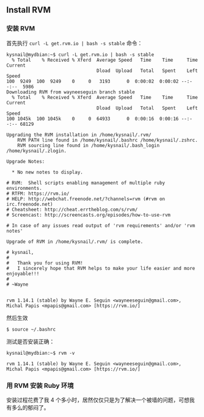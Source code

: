 ## Install RVM

### 安装 RVM
首先执行 `curl -L get.rvm.io | bash -s stable` 命令：

    kysnail@mydbian:~$ curl -L get.rvm.io | bash -s stable
      % Total    % Received % Xferd  Average Speed   Time    Time     Time  Current
                                     Dload  Upload   Total   Spent    Left  Speed
    100  9249  100  9249    0     0   3193      0  0:00:02  0:00:02 --:--:--  5986
    Downloading RVM from wayneeseguin branch stable
      % Total    % Received % Xferd  Average Speed   Time    Time     Time  Current
                                     Dload  Upload   Total   Spent    Left  Speed
    100 1045k  100 1045k    0     0  64933      0  0:00:16  0:00:16 --:--:-- 68129

    Upgrading the RVM installation in /home/kysnail/.rvm/
        RVM PATH line found in /home/kysnail/.bashrc /home/kysnail/.zshrc.
        RVM sourcing line found in /home/kysnail/.bash_login /home/kysnail/.zlogin.

    Upgrade Notes:

      * No new notes to display.

    # RVM:  Shell scripts enabling management of multiple ruby environments.
    # RTFM: https://rvm.io/
    # HELP: http://webchat.freenode.net/?channels=rvm (#rvm on irc.freenode.net)
    # Cheatsheet: http://cheat.errtheblog.com/s/rvm/
    # Screencast: http://screencasts.org/episodes/how-to-use-rvm

    # In case of any issues read output of 'rvm requirements' and/or 'rvm notes'

    Upgrade of RVM in /home/kysnail/.rvm/ is complete.

    # kysnail,
    #
    #   Thank you for using RVM!
    #   I sincerely hope that RVM helps to make your life easier and more enjoyable!!!
    #
    # ~Wayne


    rvm 1.14.1 (stable) by Wayne E. Seguin <wayneeseguin@gmail.com>, Michal Papis <mpapis@gmail.com> [https://rvm.io/]

然后生效

    $ source ~/.bashrc

测试是否安装正确：

    kysnail@mydbian:~$ rvm -v

    rvm 1.14.1 (stable) by Wayne E. Seguin <wayneeseguin@gmail.com>, Michal Papis <mpapis@gmail.com> [https://rvm.io/]

### 用 RVM 安装 Ruby 环境
安装过程花费了我 4 个多小时，居然仅仅只是为了解决一个被墙的问题，可想我有多么的郁闷了。

